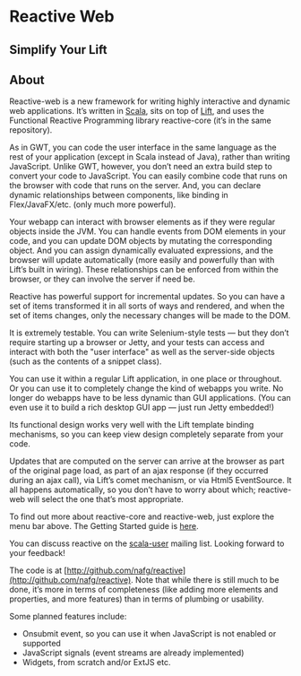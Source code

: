 <div class="hero-unit">
  <h1>Reactive Web</h1>
  <h2>Simplify Your Lift</h2>
</div>

## About

Reactive-web is a new framework for writing highly interactive and
dynamic web applications. It’s written in [Scala](http://scala-lang.org), sits on top of [Lift](http://liftweb.net), and uses the Functional
Reactive Programming library reactive-core (it’s in the same
repository).

As in GWT, you can code the user interface in the same language
as the rest of your application (except
in Scala instead of Java), rather than writing JavaScript. Unlike
GWT, however, you don’t need an extra build step to convert your code
to JavaScript. You can easily combine code that runs on the
browser with code that runs on the server.
And, you can declare dynamic relationships between components, like
binding in Flex/JavaFX/etc. (only much more powerful).

Your webapp can interact with browser elements as if they were
regular objects inside the JVM. You can handle events from DOM
elements in your code, and you can update DOM objects by mutating
the corresponding object. And you can assign dynamically evaluated
expressions, and the browser will update automatically (more
easily and powerfully than with Lift’s built in wiring).
These relationships can be enforced from within the browser,
or they can involve the server if need be.

Reactive has powerful support for incremental updates. So you
can have a set of items transformed it in all sorts of ways and
rendered, and when the set of items changes, only the necessary
changes will be made to the DOM.

It is extremely testable. You can write Selenium-style tests —
but they don’t require starting up a browser or Jetty, and your
tests can access and interact with both the "user interface"
as well as the server-side objects (such as the contents
of a snippet class).

You can use it within a regular Lift application, in one place
or throughout. Or you can use it to completely change the kind of
webapps you write. No longer do webapps have to be less dynamic than
GUI applications. (You can even use it to build a rich desktop GUI
app — just run Jetty embedded!)

Its functional design works very well with the Lift template
binding mechanisms, so you
can keep view design completely separate from your code.

Updates that are computed on the server can arrive at the browser
as part of the original page load, as part of an ajax response
(if they occurred during an ajax call), via Lift’s
comet mechanism, or via Html5 EventSource. It all happens automatically, so you
don’t have to worry about which; reactive-web will select
the one that’s most appropriate.

To find out more about reactive-core and reactive-web, just
explore the menu bar above. The Getting Started guide is
[here](/web/GettingStarted).

You can discuss reactive on the [scala-user](mailto:scala-user@googlegroups.com) mailing list.
Looking forward to your feedback!

The code is at [http://github.com/nafg/reactive](http://github.com/nafg/reactive).
Note that while there is still much to be done, it’s more in terms
of completeness (like adding more elements and properties, and more
features) than in terms of plumbing or usability.

Some planned features include:

* Onsubmit event, so you can use it when JavaScript is not enabled or supported
* JavaScript signals (event streams are already implemented)
* Widgets, from scratch and/or ExtJS etc.
